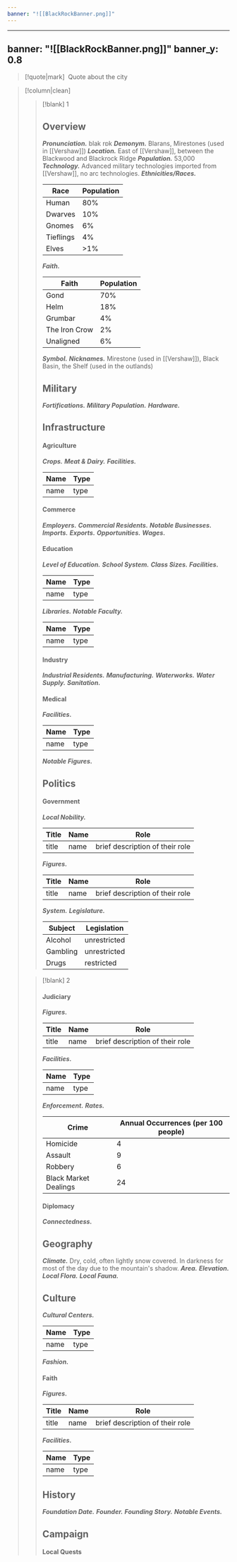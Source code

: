 ```yaml
---
banner: "![[BlackRockBanner.png]]"
---
```

---
banner: "![[BlackRockBanner.png]]"
banner_y: 0.8
---
> [!quote|mark] ‎ 
> Quote about the city

> [!column|clean]
>> [!blank] 1
>> ## Overview
>> ***Pronunciation.*** blak rɒk
>> ***Demonym.*** Blarans, Mirestones (used in [[Vershaw]])
>> ***Location.*** East of [[Vershaw]], between the Blackwood and Blackrock Ridge
>> ***Population.*** 53,000
>> ***Technology.*** Advanced military technologies imported from [[Vershaw]], no arc technologies.
>> ***Ethnicities/Races.***
>> 
>>| Race | Population |
>>| ---- | ---- |
>>| Human | 80% |
>>| Dwarves | 10% |
>>| Gnomes | 6% |
>>| Tieflings | 4% |
>>| Elves | >1% |
>> 
>> ***Faith.***
>>
>> | Faith | Population |
>>| ---- | ---- |
>>| Gond | 70% |
>>| Helm | 18% |
>>| Grumbar | 4% |
>>| The Iron Crow | 2% |
>>| Unaligned | 6% |
>> 
>> ***Symbol.***
>> ***Nicknames.*** Mirestone (used in [[Vershaw]]), Black Basin, the Shelf (used in the outlands)
>> ## Military
>>***Fortifications.***
>>***Military Population.***
>>***Hardware.***
>>## Infrastructure
>>#### Agriculture
>>***Crops.***
>>***Meat & Dairy.***
>>***Facilities.***
>>
>>| Name | Type |
>>| ---- | ---- |
>>| name | type |
>>
>>#### Commerce
>>***Employers.***
>>***Commercial Residents.***
>>***Notable Businesses.***
>>***Imports.***
>>***Exports.***
>>***Opportunities.***
>>***Wages.***
>>#### Education
>>***Level of Education.***
>>***School System.***
>>***Class Sizes.***
>>***Facilities.***
>>
>>| Name | Type |
>>| ---- | ---- |
>>| name | type |
>>
>>***Libraries.***
>>***Notable Faculty.***
>>
>>| Name         | Type        |
>>| ------------ | ----------- |
>>| name         | type        |
>>
>>#### Industry
>>***Industrial Residents.***
>>***Manufacturing.***
>>***Waterworks.***
>>***Water Supply.***
>>***Sanitation.***
>>
>>#### Medical
>>***Facilities.***
>>
>>| Name | Type |
>>| ---- | ---- |
>>| name | type |
>>***Notable Figures.***
>>
>>## Politics
>>#### Government
>>***Local Nobility.***
>>
>>| Title | Name | Role                            |
>>| ----- | ---- | ------------------------------- |
>>| title | name | brief description of their role |
>>***Figures.***
>>
>>| Title | Name | Role                            |
>>| ----- | ---- | ------------------------------- |
>>| title | name | brief description of their role |
>>
>>***System.***
>>***Legislature.***
>>
>>| Subject  | Legislation |
>>| -------- | ----------- |
>>| Alcohol  | unrestricted |
>>| Gambling | unrestricted |
>>| Drugs    | restricted |
>
>> [!blank] 2
>>#### Judiciary
>>***Figures.***
>>
>>| Title | Name | Role                            |
>>| ----- | ---- | ------------------------------- |
>>| title | name | brief description of their role |
>>***Facilities.***
>>
>>| Name | Type |
>>| ---- | ---- |
>>| name | type |
>>***Enforcement.***
>>***Rates.***
>>
>>| Crime                 | Annual Occurrences (per 100 people) |
>>| --------------------- | ----------------------------------- |
>>| Homicide              | 4                          |
>>| Assault               | 9                          |
>>| Robbery               | 6                          |
>>| Black Market Dealings | 24                          |
>>
>>#### Diplomacy
>>***Connectedness.*** 
>>
>>## Geography
>>***Climate.*** Dry, cold, often lightly snow covered. In darkness for most of the day due to the mountain's shadow.
>>***Area.***
>>***Elevation.***
>>***Local Flora.***
>>***Local Fauna.***
>>
>>## Culture
>>***Cultural Centers.***
>>
>>| Name         | Type        |
>>| ------------ | ----------- |
>>| name         | type        |
>>
>>***Fashion.***
>>
>>#### Faith
>>***Figures.***
>>
>>| Title | Name | Role                            |
>>| ----- | ---- | ------------------------------- |
>>| title | name | brief description of their role |
>>
>>***Facilities.***
>>
>>| Name | Type |
>>| ---- | ---- |
>>| name | type |
>>
>>## History
>>***Foundation Date.***
>>***Founder.***
>>***Founding Story.***
>>***Notable Events.***
>>
>>## Campaign
>>#### Local Quests
>>